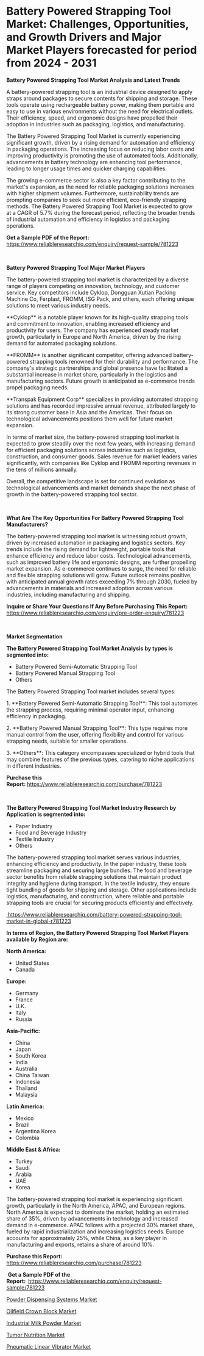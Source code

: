 <p><h1>Battery Powered Strapping Tool Market: Challenges, Opportunities, and Growth Drivers and Major Market Players forecasted for period from 2024 - 2031</h1></p><p><strong>Battery Powered Strapping Tool Market Analysis and Latest Trends</strong></p>
<p><p>A battery-powered strapping tool is an industrial device designed to apply straps around packages to secure contents for shipping and storage. These tools operate using rechargeable battery power, making them portable and easy to use in various environments without the need for electrical outlets. Their efficiency, speed, and ergonomic designs have propelled their adoption in industries such as packaging, logistics, and manufacturing.</p><p>The Battery Powered Strapping Tool Market is currently experiencing significant growth, driven by a rising demand for automation and efficiency in packaging operations. The increasing focus on reducing labor costs and improving productivity is promoting the use of automated tools. Additionally, advancements in battery technology are enhancing tool performance, leading to longer usage times and quicker charging capabilities.</p><p>The growing e-commerce sector is also a key factor contributing to the market's expansion, as the need for reliable packaging solutions increases with higher shipment volumes. Furthermore, sustainability trends are prompting companies to seek out more efficient, eco-friendly strapping methods. The Battery Powered Strapping Tool Market is expected to grow at a CAGR of 5.7% during the forecast period, reflecting the broader trends of industrial automation and efficiency in logistics and packaging operations.</p></p>
<p><strong>Get a Sample PDF of the Report:&nbsp;</strong> <a href="https://www.reliableresearchiq.com/enquiry/request-sample/781223?utm_campaign=1123&utm_medium=2&utm_source=Github&utm_content=ia&utm_term=15102024&utm_id=battery-powered-strapping-tool">https://www.reliableresearchiq.com/enquiry/request-sample/781223</a></p>
<p>&nbsp;</p>
<p><strong>Battery Powered Strapping Tool Major Market Players</strong></p>
<p><p>The battery-powered strapping tool market is characterized by a diverse range of players competing on innovation, technology, and customer service. Key competitors include Cyklop, Dongguan Xutian Packing Machine Co, Ferplast, FROMM, ISG Pack, and others, each offering unique solutions to meet various industry needs.</p><p>**Cyklop** is a notable player known for its high-quality strapping tools and commitment to innovation, enabling increased efficiency and productivity for users. The company has experienced steady market growth, particularly in Europe and North America, driven by the rising demand for automated packaging solutions.</p><p>**FROMM** is another significant competitor, offering advanced battery-powered strapping tools renowned for their durability and performance. The company's strategic partnerships and global presence have facilitated a substantial increase in market share, particularly in the logistics and manufacturing sectors. Future growth is anticipated as e-commerce trends propel packaging needs.</p><p>**Transpak Equipment Corp** specializes in providing automated strapping solutions and has recorded impressive annual revenue, attributed largely to its strong customer base in Asia and the Americas. Their focus on technological advancements positions them well for future market expansion.</p><p>In terms of market size, the battery-powered strapping tool market is expected to grow steadily over the next few years, with increasing demand for efficient packaging solutions across industries such as logistics, construction, and consumer goods. Sales revenue for market leaders varies significantly, with companies like Cyklop and FROMM reporting revenues in the tens of millions annually.</p><p>Overall, the competitive landscape is set for continued evolution as technological advancements and market demands shape the next phase of growth in the battery-powered strapping tool sector.</p></p>
<p>&nbsp;</p>
<p><strong>What Are The Key Opportunities For Battery Powered Strapping Tool Manufacturers?</strong></p>
<p><p>The battery-powered strapping tool market is witnessing robust growth, driven by increased automation in packaging and logistics sectors. Key trends include the rising demand for lightweight, portable tools that enhance efficiency and reduce labor costs. Technological advancements, such as improved battery life and ergonomic designs, are further propelling market expansion. As e-commerce continues to surge, the need for reliable and flexible strapping solutions will grow. Future outlook remains positive, with anticipated annual growth rates exceeding 7% through 2030, fueled by advancements in materials and increased adoption across various industries, including manufacturing and shipping.</p></p>
<p><strong>Inquire or Share Your Questions If Any Before Purchasing This Report:</strong> <a href="https://www.reliableresearchiq.com/enquiry/pre-order-enquiry/781223?utm_campaign=1123&utm_medium=2&utm_source=Github&utm_content=ia&utm_term=15102024&utm_id=battery-powered-strapping-tool">https://www.reliableresearchiq.com/enquiry/pre-order-enquiry/781223</a></p>
<p>&nbsp;</p>
<p><strong>Market Segmentation</strong></p>
<p><strong>The Battery Powered Strapping Tool Market Analysis by types is segmented into:</strong></p>
<p><ul><li>Battery Powered Semi-Automatic Strapping Tool</li><li>Battery Powered Manual Strapping Tool</li><li>Others</li></ul></p>
<p><p>The Battery Powered Strapping Tool market includes several types: </p><p>1. **Battery Powered Semi-Automatic Strapping Tool**: This tool automates the strapping process, requiring minimal operator input, enhancing efficiency in packaging.</p><p>2. **Battery Powered Manual Strapping Tool**: This type requires more manual control from the user, offering flexibility and control for various strapping needs, suitable for smaller operations.</p><p>3. **Others**: This category encompasses specialized or hybrid tools that may combine features of the previous types, catering to niche applications in different industries.</p></p>
<p><strong>Purchase this Report:&nbsp;</strong><a href="https://www.reliableresearchiq.com/purchase/781223?utm_campaign=1123&utm_medium=2&utm_source=Github&utm_content=ia&utm_term=15102024&utm_id=battery-powered-strapping-tool">https://www.reliableresearchiq.com/purchase/781223</a></p>
<p>&nbsp;</p>
<p><strong>The Battery Powered Strapping Tool Market Industry Research by Application is segmented into:</strong></p>
<p><ul><li>Paper Industry</li><li>Food and Beverage Industry</li><li>Textile Industry</li><li>Others</li></ul></p>
<p><p>The battery-powered strapping tool market serves various industries, enhancing efficiency and productivity. In the paper industry, these tools streamline packaging and securing large bundles. The food and beverage sector benefits from reliable strapping solutions that maintain product integrity and hygiene during transport. In the textile industry, they ensure tight bundling of goods for shipping and storage. Other applications include logistics, manufacturing, and construction, where reliable and portable strapping tools are crucial for securing products efficiently and effectively.</p></p>
<p><a href="https://www.reliableresearchiq.com/battery-powered-strapping-tool-market-in-global-r781223?utm_campaign=1123&utm_medium=2&utm_source=Github&utm_content=ia&utm_term=15102024&utm_id=battery-powered-strapping-tool">&nbsp;https://www.reliableresearchiq.com/battery-powered-strapping-tool-market-in-global-r781223</a></p>
<p><strong>In terms of Region, the Battery Powered Strapping Tool Market Players available by Region are:</strong></p>
<p>
    <p> <strong> North America: </strong>
        <ul>
            <li>United States</li>
            <li>Canada</li>
        </ul>
        </p> 
    <p> <strong> Europe: </strong>
        <ul>
            <li>Germany</li>
            <li>France</li>
            <li>U.K.</li>
            <li>Italy</li>
            <li>Russia</li>
        </ul>
        </p> 
    <p> <strong> Asia-Pacific: </strong>
        <ul>
            <li>China</li>
            <li>Japan</li>
            <li>South Korea</li>
            <li>India</li>
            <li>Australia</li>
            <li>China Taiwan</li>
            <li>Indonesia</li>
            <li>Thailand</li>
            <li>Malaysia</li>
        </ul>
        </p> 
    <p> <strong> Latin America: </strong>
        <ul>
            <li>Mexico</li>
            <li>Brazil</li>
            <li>Argentina Korea</li>
            <li>Colombia</li>
        </ul>
        </p> 
    <p> <strong> Middle East & Africa: </strong>
        <ul>
            <li>Turkey</li>
            <li>Saudi</li>
            <li>Arabia</li>
            <li>UAE</li>
            <li>Korea</li>
        </ul>
    </p>
    </p>
<p><p>The battery-powered strapping tool market is experiencing significant growth, particularly in the North America, APAC, and European regions. North America is expected to dominate the market, holding an estimated share of 35%, driven by advancements in technology and increased demand in e-commerce. APAC follows with a projected 30% market share, fueled by rapid industrialization and increasing logistics needs. Europe accounts for approximately 25%, while China, as a key player in manufacturing and exports, retains a share of around 10%.</p></p>
<p><strong>Purchase this Report: </strong><a href="https://www.reliableresearchiq.com/purchase/781223?utm_campaign=1123&utm_medium=2&utm_source=Github&utm_content=ia&utm_term=15102024&utm_id=battery-powered-strapping-tool">https://www.reliableresearchiq.com/purchase/781223</a></p>
<p>&nbsp;<strong>Get a Sample PDF of the Report:&nbsp;&nbsp;</strong><a href="https://www.reliableresearchiq.com/enquiry/request-sample/781223?utm_campaign=1123&utm_medium=2&utm_source=Github&utm_content=ia&utm_term=15102024&utm_id=battery-powered-strapping-tool">https://www.reliableresearchiq.com/enquiry/request-sample/781223</a></p>
<p><strong></strong></p>
<p><p><a href="https://issuu.com/reportprime-2/docs/powder-dispensing-systems-market-si_2c80aa726a2a6f?utm_campaign=1123&utm_medium=2&utm_source=Github&utm_content=ia&utm_term=15102024&utm_id=battery-powered-strapping-tool">Powder Dispensing Systems Market</a></p><p><a href="https://issuu.com/reportprime-2/docs/oilfield-crown-block-market-size-20_458aae888f495e?utm_campaign=1123&utm_medium=2&utm_source=Github&utm_content=ia&utm_term=15102024&utm_id=battery-powered-strapping-tool">Oilfield Crown Block Market</a></p><p><a href="https://www.linkedin.com/pulse/global-industrial-milk-powder-81-cagr-forecast-2024-2031-bsfxe?trk=public_post_embed_feed-article-content&utm_campaign=1123&utm_medium=2&utm_source=Github&utm_content=ia&utm_term=15102024&utm_id=battery-powered-strapping-tool">Industrial Milk Powder Market</a></p><p><a href="https://www.linkedin.com/pulse/tumor-nutrition-market-share-size-trends-industry-analysis-qelje?trk=public_post_embed_feed-article-content&utm_campaign=1123&utm_medium=2&utm_source=Github&utm_content=ia&utm_term=15102024&utm_id=battery-powered-strapping-tool">Tumor Nutrition Market</a></p><p><a href="https://github.com/akrenkthongy/Market-Research-Report-List-1/blob/main/pneumatic-linear-vibrator-market.md?utm_campaign=1123&utm_medium=2&utm_source=Github&utm_content=ia&utm_term=15102024&utm_id=battery-powered-strapping-tool">Pneumatic Linear Vibrator Market</a></p></p>